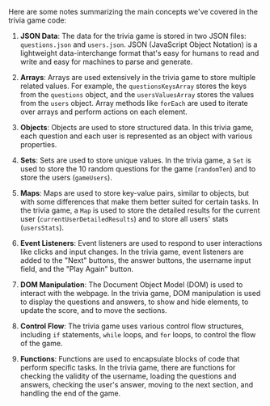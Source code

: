 Here are some notes summarizing the main concepts we've covered in the trivia game code:

1. **JSON Data**: The data for the trivia game is stored in two JSON files: `questions.json` and `users.json`. JSON (JavaScript Object Notation) is a lightweight data-interchange format that's easy for humans to read and write and easy for machines to parse and generate.

2. **Arrays**: Arrays are used extensively in the trivia game to store multiple related values. For example, the `questionsKeysArray` stores the keys from the `questions` object, and the `usersValuesArray` stores the values from the `users` object. Array methods like `forEach` are used to iterate over arrays and perform actions on each element.

3. **Objects**: Objects are used to store structured data. In this trivia game, each question and each user is represented as an object with various properties.

4. **Sets**: Sets are used to store unique values. In the trivia game, a `Set` is used to store the 10 random questions for the game (`randomTen`) and to store the users (`gameUsers`).

5. **Maps**: Maps are used to store key-value pairs, similar to objects, but with some differences that make them better suited for certain tasks. In the trivia game, a `Map` is used to store the detailed results for the current user (`currentUserDetailedResults`) and to store all users' stats (`usersStats`).

6. **Event Listeners**: Event listeners are used to respond to user interactions like clicks and input changes. In the trivia game, event listeners are added to the "Next" buttons, the answer buttons, the username input field, and the "Play Again" button.

7. **DOM Manipulation**: The Document Object Model (DOM) is used to interact with the webpage. In the trivia game, DOM manipulation is used to display the questions and answers, to show and hide elements, to update the score, and to move the sections.

8. **Control Flow**: The trivia game uses various control flow structures, including `if` statements, `while` loops, and `for` loops, to control the flow of the game.

9. **Functions**: Functions are used to encapsulate blocks of code that perform specific tasks. In the trivia game, there are functions for checking the validity of the username, loading the questions and answers, checking the user's answer, moving to the next section, and handling the end of the game.
